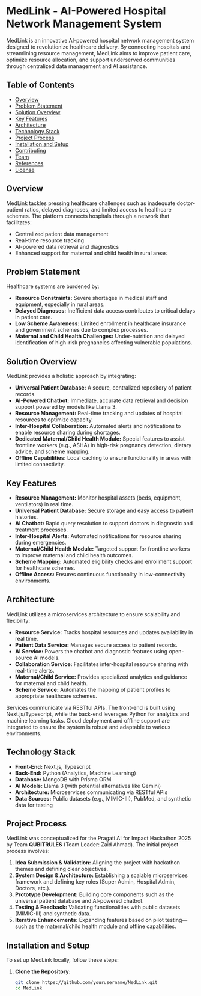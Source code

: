# MedLink - AI-Powered Hospital Network Management System

MedLink is an innovative AI-powered hospital network management system designed to revolutionize healthcare delivery. By connecting hospitals and streamlining resource management, MedLink aims to improve patient care, optimize resource allocation, and support underserved communities through centralized data management and AI assistance.

## Table of Contents
- [Overview](#overview)
- [Problem Statement](#problem-statement)
- [Solution Overview](#solution-overview)
- [Key Features](#key-features)
- [Architecture](#architecture)
- [Technology Stack](#technology-stack)
- [Project Process](#project-process)
- [Installation and Setup](#installation-and-setup)
- [Contributing](#contributing)
- [Team](#team)
- [References](#references)
- [License](#license)

## Overview
MedLink tackles pressing healthcare challenges such as inadequate doctor-patient ratios, delayed diagnoses, and limited access to healthcare schemes. The platform connects hospitals through a network that facilitates:
- Centralized patient data management
- Real-time resource tracking
- AI-powered data retrieval and diagnostics
- Enhanced support for maternal and child health in rural areas

## Problem Statement
Healthcare systems are burdened by:
- **Resource Constraints:** Severe shortages in medical staff and equipment, especially in rural areas.
- **Delayed Diagnoses:** Inefficient data access contributes to critical delays in patient care.
- **Low Scheme Awareness:** Limited enrollment in healthcare insurance and government schemes due to complex processes.
- **Maternal and Child Health Challenges:** Under-nutrition and delayed identification of high-risk pregnancies affecting vulnerable populations.

## Solution Overview
MedLink provides a holistic approach by integrating:
- **Universal Patient Database:** A secure, centralized repository of patient records.
- **AI-Powered Chatbot:** Immediate, accurate data retrieval and decision support powered by models like Llama 3.
- **Resource Management:** Real-time tracking and updates of hospital resources to optimize capacity.
- **Inter-Hospital Collaboration:** Automated alerts and notifications to enable resource sharing during shortages.
- **Dedicated Maternal/Child Health Module:** Special features to assist frontline workers (e.g., ASHA) in high-risk pregnancy detection, dietary advice, and scheme mapping.
- **Offline Capabilities:** Local caching to ensure functionality in areas with limited connectivity.

## Key Features
- **Resource Management:** Monitor hospital assets (beds, equipment, ventilators) in real time.
- **Universal Patient Database:** Secure storage and easy access to patient histories.
- **AI Chatbot:** Rapid query resolution to support doctors in diagnostic and treatment processes.
- **Inter-Hospital Alerts:** Automated notifications for resource sharing during emergencies.
- **Maternal/Child Health Module:** Targeted support for frontline workers to improve maternal and child health outcomes.
- **Scheme Mapping:** Automated eligibility checks and enrollment support for healthcare schemes.
- **Offline Access:** Ensures continuous functionality in low-connectivity environments.

## Architecture
MedLink utilizes a microservices architecture to ensure scalability and flexibility:
- **Resource Service:** Tracks hospital resources and updates availability in real time.
- **Patient Data Service:** Manages secure access to patient records.
- **AI Service:** Powers the chatbot and diagnostic features using open-source AI models.
- **Collaboration Service:** Facilitates inter-hospital resource sharing with real-time alerts.
- **Maternal/Child Service:** Provides specialized analytics and guidance for maternal and child health.
- **Scheme Service:** Automates the mapping of patient profiles to appropriate healthcare schemes.

Services communicate via RESTful APIs. The front-end is built using Next.js/Typescript, while the back-end leverages Python for analytics and machine learning tasks. Cloud deployment and offline support are integrated to ensure the system is robust and adaptable to various environments.

## Technology Stack
- **Front-End:** Next.js, Typescript
- **Back-End:** Python (Analytics, Machine Learning)
- **Database:** MongoDB with Prisma ORM
- **AI Models:** Llama 3 (with potential alternatives like Gemini)
- **Architecture:** Microservices communicating via RESTful APIs
- **Data Sources:** Public datasets (e.g., MIMIC-III), PubMed, and synthetic data for testing

## Project Process
MedLink was conceptualized for the Pragati AI for Impact Hackathon 2025 by Team **QUBITRULES** (Team Leader: Zaid Ahmad). The initial project process involves:
1. **Idea Submission & Validation:** Aligning the project with hackathon themes and defining clear objectives.
2. **System Design & Architecture:** Establishing a scalable microservices framework and defining key roles (Super Admin, Hospital Admin, Doctors, etc.).
3. **Prototype Development:** Building core components such as the universal patient database and AI-powered chatbot.
4. **Testing & Feedback:** Validating functionalities with public datasets (MIMIC-III) and synthetic data.
5. **Iterative Enhancements:** Expanding features based on pilot testing—such as the maternal/child health module and offline capabilities.

## Installation and Setup
To set up MedLink locally, follow these steps:

1. **Clone the Repository:**
   ```bash
   git clone https://github.com/yourusername/MedLink.git
   cd MedLink
